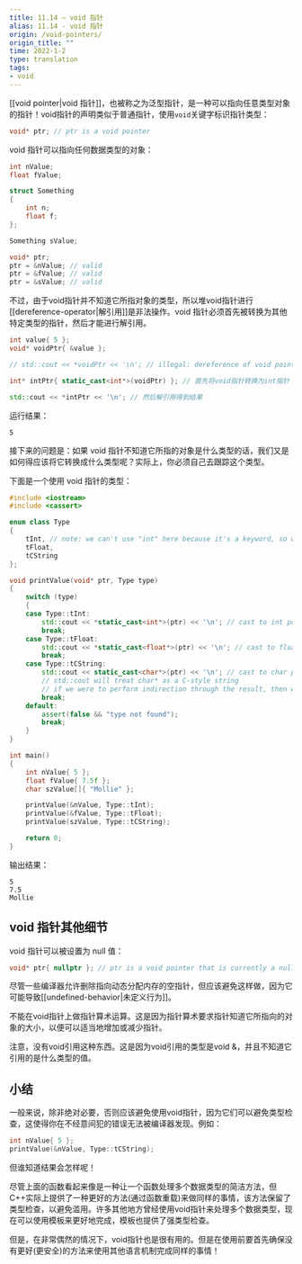 ```yaml
---
title: 11.14 — void 指针
alias: 11.14 - void 指针
origin: /void-pointers/
origin_title: ""
time: 2022-1-2
type: translation
tags:
- void
---
```


[[void pointer|void 指针]]，也被称之为泛型指针，是一种可以指向任意类型对象的指针！void指针的声明类似于普通指针，使用`void`关键字标识指针类型：

```cpp
void* ptr; // ptr is a void pointer
```

void 指针可以指向任何数据类型的对象：

```cpp
int nValue;
float fValue;

struct Something
{
    int n;
    float f;
};

Something sValue;

void* ptr;
ptr = &nValue; // valid
ptr = &fValue; // valid
ptr = &sValue; // valid
```

不过，由于void指针并不知道它所指对象的类型，所以堆void指针进行[[dereference-operator|解引用]]是非法操作。void 指针必须首先被转换为其他特定类型的指针，然后才能进行解引用。

```cpp
int value{ 5 };
void* voidPtr{ &value };

// std::cout << *voidPtr << '\n'; // illegal: dereference of void pointer

int* intPtr{ static_cast<int*>(voidPtr) }; // 首先将void指针转换为int指针

std::cout << *intPtr << '\n'; // 然后解引用得到结果
```

运行结果：

```
5
```

接下来的问题是：如果 void 指针不知道它所指的对象是什么类型的话，我们又是如何得应该将它转换成什么类型呢？实际上，你必须自己去跟踪这个类型。

下面是一个使用 void 指针的类型：

```cpp
#include <iostream>
#include <cassert>

enum class Type
{
    tInt, // note: we can't use "int" here because it's a keyword, so we'll use "tInt" instead
    tFloat,
    tCString
};

void printValue(void* ptr, Type type)
{
    switch (type)
    {
    case Type::tInt:
        std::cout << *static_cast<int*>(ptr) << '\n'; // cast to int pointer and perform indirection
        break;
    case Type::tFloat:
        std::cout << *static_cast<float*>(ptr) << '\n'; // cast to float pointer and perform indirection
        break;
    case Type::tCString:
        std::cout << static_cast<char*>(ptr) << '\n'; // cast to char pointer (no indirection)
        // std::cout will treat char* as a C-style string
        // if we were to perform indirection through the result, then we'd just print the single char that ptr is pointing to
        break;
    default:
        assert(false && "type not found");
        break;
    }
}

int main()
{
    int nValue{ 5 };
    float fValue{ 7.5f };
    char szValue[]{ "Mollie" };

    printValue(&nValue, Type::tInt);
    printValue(&fValue, Type::tFloat);
    printValue(szValue, Type::tCString);

    return 0;
}
```

输出结果：

```
5
7.5
Mollie
```

## void 指针其他细节

void 指针可以被设置为 null 值：

```cpp
void* ptr{ nullptr }; // ptr is a void pointer that is currently a null pointer
```

尽管一些编译器允许删除指向动态分配内存的空指针，但应该避免这样做，因为它可能导致[[undefined-behavior|未定义行为]]。

不能在void指针上做指针算术运算。这是因为指针算术要求指针知道它所指向的对象的大小，以便可以适当地增加或减少指针。

注意，没有void引用这种东西。这是因为void引用的类型是void &，并且不知道它引用的是什么类型的值。


## 小结

一般来说，除非绝对必要，否则应该避免使用void指针，因为它们可以避免类型检查，这使得你在不经意间犯的错误无法被编译器发现。例如：

```cpp
int nValue{ 5 };
printValue(&nValue, Type::tCString);
```


但谁知道结果会怎样呢！

尽管上面的函数看起来像是一种让一个函数处理多个数据类型的简洁方法，但C++实际上提供了一种更好的方法(通过函数重载)来做同样的事情，该方法保留了类型检查，以避免滥用。许多其他地方曾经使用void指针来处理多个数据类型，现在可以使用模板来更好地完成，模板也提供了强类型检查。


但是，在非常偶然的情况下，void指针也是很有用的。但是在使用前要首先确保没有更好(更安全)的方法来使用其他语言机制完成同样的事情！